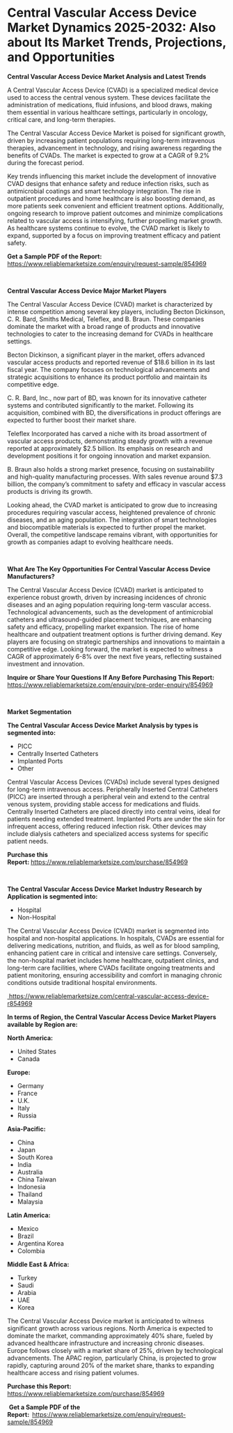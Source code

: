 <p><h1>Central Vascular Access Device Market Dynamics 2025-2032: Also about Its Market Trends, Projections, and Opportunities</h1></p><p><strong>Central Vascular Access Device Market Analysis and Latest Trends</strong></p>
<p><p>A Central Vascular Access Device (CVAD) is a specialized medical device used to access the central venous system. These devices facilitate the administration of medications, fluid infusions, and blood draws, making them essential in various healthcare settings, particularly in oncology, critical care, and long-term therapies. </p><p>The Central Vascular Access Device Market is poised for significant growth, driven by increasing patient populations requiring long-term intravenous therapies, advancement in technology, and rising awareness regarding the benefits of CVADs. The market is expected to grow at a CAGR of 9.2% during the forecast period. </p><p>Key trends influencing this market include the development of innovative CVAD designs that enhance safety and reduce infection risks, such as antimicrobial coatings and smart technology integration. The rise in outpatient procedures and home healthcare is also boosting demand, as more patients seek convenient and efficient treatment options. Additionally, ongoing research to improve patient outcomes and minimize complications related to vascular access is intensifying, further propelling market growth. As healthcare systems continue to evolve, the CVAD market is likely to expand, supported by a focus on improving treatment efficacy and patient safety.</p></p>
<p><strong>Get a Sample PDF of the Report:&nbsp;</strong> <a href="https://www.reliablemarketsize.com/enquiry/request-sample/854969?utm_campaign=2769&utm_medium=2&utm_source=Github&utm_content=ia&utm_term=13042025&utm_id=central-vascular-access-device">https://www.reliablemarketsize.com/enquiry/request-sample/854969</a></p>
<p>&nbsp;</p>
<p><strong>Central Vascular Access Device Major Market Players</strong></p>
<p><p>The Central Vascular Access Device (CVAD) market is characterized by intense competition among several key players, including Becton Dickinson, C. R. Bard, Smiths Medical, Teleflex, and B. Braun. These companies dominate the market with a broad range of products and innovative technologies to cater to the increasing demand for CVADs in healthcare settings.</p><p>Becton Dickinson, a significant player in the market, offers advanced vascular access products and reported revenue of $18.6 billion in its last fiscal year. The company focuses on technological advancements and strategic acquisitions to enhance its product portfolio and maintain its competitive edge.</p><p>C. R. Bard, Inc., now part of BD, was known for its innovative catheter systems and contributed significantly to the market. Following its acquisition, combined with BD, the diversifications in product offerings are expected to further boost their market share.</p><p>Teleflex Incorporated has carved a niche with its broad assortment of vascular access products, demonstrating steady growth with a revenue reported at approximately $2.5 billion. Its emphasis on research and development positions it for ongoing innovation and market expansion.</p><p>B. Braun also holds a strong market presence, focusing on sustainability and high-quality manufacturing processes. With sales revenue around $7.3 billion, the company’s commitment to safety and efficacy in vascular access products is driving its growth.</p><p>Looking ahead, the CVAD market is anticipated to grow due to increasing procedures requiring vascular access, heightened prevalence of chronic diseases, and an aging population. The integration of smart technologies and biocompatible materials is expected to further propel the market. Overall, the competitive landscape remains vibrant, with opportunities for growth as companies adapt to evolving healthcare needs.</p></p>
<p>&nbsp;</p>
<p><strong>What Are The Key Opportunities For Central Vascular Access Device Manufacturers?</strong></p>
<p><p>The Central Vascular Access Device (CVAD) market is anticipated to experience robust growth, driven by increasing incidences of chronic diseases and an aging population requiring long-term vascular access. Technological advancements, such as the development of antimicrobial catheters and ultrasound-guided placement techniques, are enhancing safety and efficacy, propelling market expansion. The rise of home healthcare and outpatient treatment options is further driving demand. Key players are focusing on strategic partnerships and innovations to maintain a competitive edge. Looking forward, the market is expected to witness a CAGR of approximately 6-8% over the next five years, reflecting sustained investment and innovation.</p></p>
<p><strong>Inquire or Share Your Questions If Any Before Purchasing This Report:</strong> <a href="https://www.reliablemarketsize.com/enquiry/pre-order-enquiry/854969?utm_campaign=2769&utm_medium=2&utm_source=Github&utm_content=ia&utm_term=13042025&utm_id=central-vascular-access-device">https://www.reliablemarketsize.com/enquiry/pre-order-enquiry/854969</a></p>
<p>&nbsp;</p>
<p><strong>Market Segmentation</strong></p>
<p><strong>The Central Vascular Access Device Market Analysis by types is segmented into:</strong></p>
<p><ul><li>PICC</li><li>Centrally Inserted Catheters</li><li>Implanted Ports</li><li>Other</li></ul></p>
<p><p>Central Vascular Access Devices (CVADs) include several types designed for long-term intravenous access. Peripherally Inserted Central Catheters (PICC) are inserted through a peripheral vein and extend to the central venous system, providing stable access for medications and fluids. Centrally Inserted Catheters are placed directly into central veins, ideal for patients needing extended treatment. Implanted Ports are under the skin for infrequent access, offering reduced infection risk. Other devices may include dialysis catheters and specialized access systems for specific patient needs.</p></p>
<p><strong>Purchase this Report:&nbsp;</strong><a href="https://www.reliablemarketsize.com/purchase/854969?utm_campaign=2769&utm_medium=2&utm_source=Github&utm_content=ia&utm_term=13042025&utm_id=central-vascular-access-device">https://www.reliablemarketsize.com/purchase/854969</a></p>
<p>&nbsp;</p>
<p><strong>The Central Vascular Access Device Market Industry Research by Application is segmented into:</strong></p>
<p><ul><li>Hospital</li><li>Non-Hospital</li></ul></p>
<p><p>The Central Vascular Access Device (CVAD) market is segmented into hospital and non-hospital applications. In hospitals, CVADs are essential for delivering medications, nutrition, and fluids, as well as for blood sampling, enhancing patient care in critical and intensive care settings. Conversely, the non-hospital market includes home healthcare, outpatient clinics, and long-term care facilities, where CVADs facilitate ongoing treatments and patient monitoring, ensuring accessibility and comfort in managing chronic conditions outside traditional hospital environments.</p></p>
<p><a href="https://www.reliablemarketsize.com/central-vascular-access-device-r854969?utm_campaign=2769&utm_medium=2&utm_source=Github&utm_content=ia&utm_term=13042025&utm_id=central-vascular-access-device">&nbsp;https://www.reliablemarketsize.com/central-vascular-access-device-r854969</a></p>
<p><strong>In terms of Region, the Central Vascular Access Device Market Players available by Region are:</strong></p>
<p>
    <p> <strong> North America: </strong>
        <ul>
            <li>United States</li>
            <li>Canada</li>
        </ul>
        </p> 
    <p> <strong> Europe: </strong>
        <ul>
            <li>Germany</li>
            <li>France</li>
            <li>U.K.</li>
            <li>Italy</li>
            <li>Russia</li>
        </ul>
        </p> 
    <p> <strong> Asia-Pacific: </strong>
        <ul>
            <li>China</li>
            <li>Japan</li>
            <li>South Korea</li>
            <li>India</li>
            <li>Australia</li>
            <li>China Taiwan</li>
            <li>Indonesia</li>
            <li>Thailand</li>
            <li>Malaysia</li>
        </ul>
        </p> 
    <p> <strong> Latin America: </strong>
        <ul>
            <li>Mexico</li>
            <li>Brazil</li>
            <li>Argentina Korea</li>
            <li>Colombia</li>
        </ul>
        </p> 
    <p> <strong> Middle East & Africa: </strong>
        <ul>
            <li>Turkey</li>
            <li>Saudi</li>
            <li>Arabia</li>
            <li>UAE</li>
            <li>Korea</li>
        </ul>
    </p>
    </p>
<p><p>The Central Vascular Access Device market is anticipated to witness significant growth across various regions. North America is expected to dominate the market, commanding approximately 40% share, fueled by advanced healthcare infrastructure and increasing chronic diseases. Europe follows closely with a market share of 25%, driven by technological advancements. The APAC region, particularly China, is projected to grow rapidly, capturing around 20% of the market share, thanks to expanding healthcare access and rising patient volumes.</p></p>
<p><strong>Purchase this Report: </strong><a href="https://www.reliablemarketsize.com/purchase/854969?utm_campaign=2769&utm_medium=2&utm_source=Github&utm_content=ia&utm_term=13042025&utm_id=central-vascular-access-device">https://www.reliablemarketsize.com/purchase/854969</a></p>
<p>&nbsp;<strong>Get a Sample PDF of the Report:&nbsp;&nbsp;</strong><a href="https://www.reliablemarketsize.com/enquiry/request-sample/854969?utm_campaign=2769&utm_medium=2&utm_source=Github&utm_content=ia&utm_term=13042025&utm_id=central-vascular-access-device">https://www.reliablemarketsize.com/enquiry/request-sample/854969</a></p>
<p><strong></strong></p>
<p><p></p><p></p><p></p></p>
